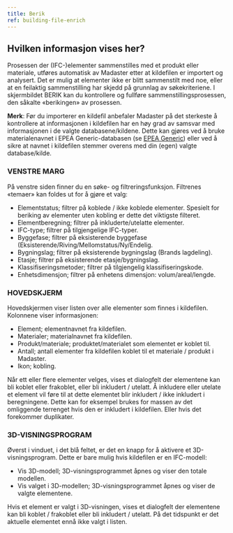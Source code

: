 ```yaml
---
title: Berik
ref: building-file-enrich
---
```


## Hvilken informasjon vises her?
Prosessen der (IFC-)elementer sammenstilles med et produkt eller materiale, utføres automatisk av Madaster etter at kildefilen er importert og analysert. Det er mulig at elementer ikke er blitt sammenstilt med noe, eller at en feilaktig sammenstilling har skjedd på grunnlag av søkekriteriene. I skjermbildet BERIK kan du kontrollere og fullføre sammenstillingsprosessen, den såkalte «berikingen» av prosessen.

**Merk**: Før du importerer en kildefil anbefaler Madaster på det sterkeste å kontrollere at informasjonen i kildefilen har en høy grad av samsvar med informasjonen i de valgte databasene/kildene. Dette kan gjøres ved å bruke materialenavnet i EPEA Generic-databasen (se <a href="/files/en/EPEA%20Generic.xlsx"> EPEA Generic</a>) eller ved å sikre at navnet i kildefilen stemmer overens med din (egen) valgte database/kilde.


### VENSTRE MARG
På venstre siden finner du en søke- og filtreringsfunksjon. Filtrenes «temaer» kan foldes ut for å gjøre et valg:

- Elementstatus; filtrer på koblede / ikke koblede elementer. Spesielt for beriking av elementer uten kobling er dette det viktigste filteret.
- Elementberegning; filtrer på inkluderte/utelatte elementer.
- IFC-type; filtrer på tilgjengelige IFC-typer.
- Byggefase; filtrer på eksisterende byggefase (Eksisterende/Riving/Mellomstatus/Ny/Endelig.
- Bygningslag; filtrer på eksisterende bygningslag (Brands lagdeling).
- Etasje; filtrer på eksisterende etasje/bygningslag.
- Klassifiseringsmetoder; filtrer på tilgjengelig klassifiseringskode.
- Enhetsdimensjon; filtrer på enhetens dimensjon: volum/areal/lengde.


### HOVEDSKJERM
Hovedskjermen viser listen over alle elementer som finnes i kildefilen. Kolonnene viser informasjonen:
- Element; elementnavnet fra kildefilen.
- Materialer; materialnavnet fra kildefilen.
- Produkt/materiale; produktet/materialet som elementet er koblet til.
- Antall; antall elementer fra kildefilen koblet til et materiale / produkt i Madaster.
- Ikon; kobling.

Når ett eller flere elementer velges, vises et dialogfelt der elementene kan bli koblet eller frakoblet, eller bli inkludert / utelatt. Å inkludere eller utelate et element vil føre til at dette elementet blir inkludert / ikke inkludert i beregningene. Dette kan for eksempel brukes for massen av det omliggende terrenget hvis den er inkludert i kildefilen. Eller hvis det forekommer duplikater.


### 3D-VISNINGSPROGRAM
Øverst i vinduet, i det blå feltet, er det en knapp for å aktivere et 3D-visningsprogram. Dette er bare mulig hvis kildefilen er en IFC-modell:
- Vis 3D-modell; 3D-visningsprogrammet åpnes og viser den totale modellen.
- Vis valget i 3D-modellen; 3D-visningsprogrammet åpnes og viser de valgte elementene.

Hvis et element er valgt i 3D-visningen, vises et dialogfelt der elementene kan bli koblet / frakoblet eller bli inkludert / utelatt. På det tidspunkt er det aktuelle elementet ennå ikke valgt i listen.

